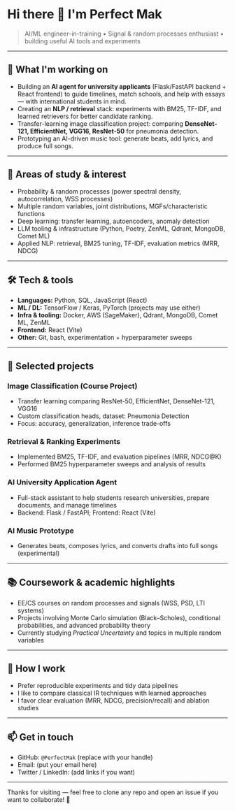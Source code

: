 # Hi there 👋 I'm Perfect Mak

> AI/ML engineer-in-training • Signal & random processes enthusiast • building useful AI tools and experiments

---

## 🔭 What I'm working on
- Building an **AI agent for university applicants** (Flask/FastAPI backend + React frontend) to guide timelines, match schools, and help with essays — with international students in mind.
- Creating an **NLP / retrieval** stack: experiments with BM25, TF-IDF, and learned retrievers for better candidate ranking.
- Transfer-learning image classification project: comparing **DenseNet-121, EfficientNet, VGG16, ResNet-50** for pneumonia detection.
- Prototyping an AI-driven music tool: generate beats, add lyrics, and produce full songs.

---

## 🧠 Areas of study & interest
- Probability & random processes (power spectral density, autocorrelation, WSS processes)
- Multiple random variables, joint distributions, MGFs/characteristic functions
- Deep learning: transfer learning, autoencoders, anomaly detection
- LLM tooling & infrastructure (Python, Poetry, ZenML, Qdrant, MongoDB, Comet ML)
- Applied NLP: retrieval, BM25 tuning, TF-IDF, evaluation metrics (MRR, NDCG)

---

## 🛠️ Tech & tools
- **Languages:** Python, SQL, JavaScript (React)
- **ML / DL:** TensorFlow / Keras, PyTorch (projects may use either)
- **Infra & tooling:** Docker, AWS (SageMaker), Qdrant, MongoDB, Comet ML, ZenML
- **Frontend:** React (Vite)
- **Other:** Git, bash, experimentation + hyperparameter sweeps

---

## 📁 Selected projects
### Image Classification (Course Project)
- Transfer learning comparing ResNet-50, EfficientNet, DenseNet-121, VGG16
- Custom classification heads, dataset: Pneumonia Detection
- Focus: accuracy, generalization, inference trade-offs

### Retrieval & Ranking Experiments
- Implemented BM25, TF-IDF, and evaluation pipelines (MRR, NDCG@K)
- Performed BM25 hyperparameter sweeps and analysis of results

### AI University Application Agent
- Full-stack assistant to help students research universities, prepare documents, and manage timelines
- Backend: Flask / FastAPI; Frontend: React (Vite)

### AI Music Prototype
- Generates beats, composes lyrics, and converts drafts into full songs (experimental)

---

## 📚 Coursework & academic highlights
- EE/CS courses on random processes and signals (WSS, PSD, LTI systems)
- Projects involving Monte Carlo simulation (Black–Scholes), conditional probabilities, and advanced probability theory
- Currently studying *Practical Uncertainty* and topics in multiple random variables

---

## 🧩 How I work
- Prefer reproducible experiments and tidy data pipelines
- I like to compare classical IR techniques with learned approaches
- I favor clear evaluation (MRR, NDCG, precision/recall) and ablation studies

---

## 📫 Get in touch
- GitHub: `@PerfectMak` (replace with your handle)
- Email: (put your email here)
- Twitter / LinkedIn: (add links if you want)

---

Thanks for visiting — feel free to clone any repo and open an issue if you want to collaborate! 🚀

